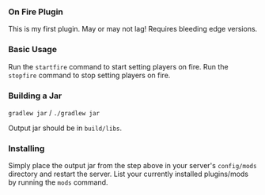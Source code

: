 ### On Fire Plugin

This is my first plugin.
May or may not lag!
Requires bleeding edge versions.

### Basic Usage

Run the `startfire` command to start setting players on fire.
Run the `stopfire` command to stop setting players on fire.

### Building a Jar

`gradlew jar` / `./gradlew jar`

Output jar should be in `build/libs`.


### Installing

Simply place the output jar from the step above in your server's `config/mods` directory and restart the server.
List your currently installed plugins/mods by running the `mods` command.
